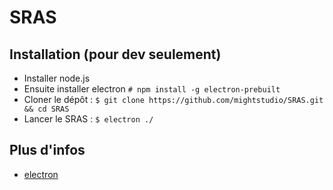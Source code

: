 # SRAS
## Installation (pour dev seulement)
- Installer node.js
- Ensuite installer electron `# npm install -g electron-prebuilt`
- Cloner le dépôt : `$ git clone https://github.com/mightstudio/SRAS.git && cd SRAS`
- Lancer le SRAS : `$ electron ./`

## Plus d'infos
- [electron](https://github.com/atom/electron)
